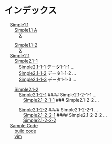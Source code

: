 # インデックス
&emsp; [Simple1.1](simple1_anchor.md#SS_1)  
&emsp;&emsp; [Simple1.1 A](simple1_anchor.md#SS_1_1)  
&emsp;&emsp;&emsp; [X](simple1_anchor.md#SS_1_1_1)  

&emsp;&emsp; [Simple1.1-2](simple1_anchor.md#SS_1_2)  
&emsp;&emsp;&emsp; [X](simple1_anchor.md#SS_1_2_1)  
&emsp; [Simple2.1](simple2_anchor.md#SS_1)  
&emsp;&emsp; [Simple2.1-1](simple2_anchor.md#SS_1_1)  
&emsp;&emsp;&emsp; [Simple2.1-1-1](simple2_anchor.md#SS_1_1_1) データ1-1-1 ...  
&emsp;&emsp;&emsp; [Simple2.1-1-2](simple2_anchor.md#SS_1_1_2) データ1-1-2 ...  
&emsp;&emsp;&emsp; [Simple2.1-1-3](simple2_anchor.md#SS_1_1_3) データ1-1-3 ...  

&emsp;&emsp; [Simple2.1-2](simple2_anchor.md#SS_1_2)  
&emsp;&emsp;&emsp; [Simple2.1-2-1](simple2_anchor.md#SS_1_2_1) #### Simple2.1-2-1-1 <a id="SS_1_2_1_1"></a> ...  
&emsp;&emsp;&emsp;&emsp; [Simple2.1-2-1-1](simple2_anchor.md#SS_1_2_1_1) ### Simple2.1-2-2 <a id="SS_1_2_2"></a> ...  

&emsp;&emsp;&emsp; [Simple2.1-2-2](simple2_anchor.md#SS_1_2_2) #### Simple2.1-2-2-1 <a id="SS_1_2_2_1"></a> ...  
&emsp;&emsp;&emsp;&emsp; [Simple2.1-2-2-1](simple2_anchor.md#SS_1_2_2_1) #### Simple2.1-2-2-2 <a id="SS_1_2_2_2"></a> ...  
&emsp;&emsp;&emsp;&emsp; [Simple2.1-2-2-2](simple2_anchor.md#SS_1_2_2_2)  
&emsp; [Sample Code](sample_code.md#SS_1)  
&emsp;&emsp; [build code](sample_code.md#SS_1_1)  
&emsp;&emsp; [vim](sample_code.md#1.2)  
  
  
